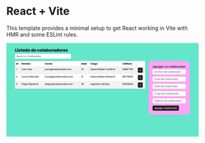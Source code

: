 # React + Vite

This template provides a minimal setup to get React working in Vite with HMR and some ESLint rules.

![Filtro buscador](public/captura.png)
